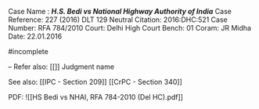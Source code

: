 Case Name : ***H.S. Bedi vs National Highway Authority of India***
Case Reference: 227 (2016) DLT 129
Neutral Citation: 2016:DHC:521
Case Number: RFA 784/2010
Court: Delhi High Court
Bench: 01
Coram: JR Midha
Date: 22.01.2016

#incomplete 

–
Refer also:
[[]]
Judgment name

See also:
[[IPC - Section 209]] 
[[CrPC - Section 340]]

PDF:
![[HS Bedi vs NHAI, RFA 784-2010 (Del HC).pdf]]